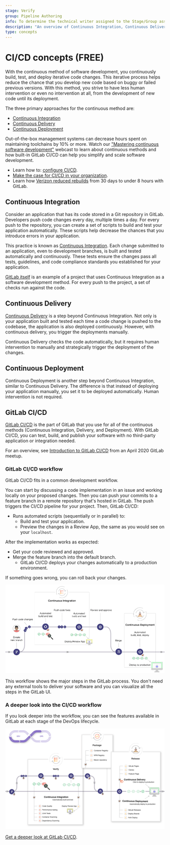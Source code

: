 ```yaml
---
stage: Verify
group: Pipeline Authoring
info: To determine the technical writer assigned to the Stage/Group associated with this page, see https://about.gitlab.com/handbook/product/ux/technical-writing/#assignments
description: "An overview of Continuous Integration, Continuous Delivery, and Continuous Deployment, as well as an introduction to GitLab CI/CD."
type: concepts
---
```


# CI/CD concepts **(FREE)**

With the continuous method of software development, you continuously build,
test, and deploy iterative code changes. This iterative process helps reduce
the chance that you develop new code based on buggy or failed previous versions.
With this method, you strive to have less human intervention or even no intervention at all,
from the development of new code until its deployment.

The three primary approaches for the continuous method are:

- [Continuous Integration](#continuous-integration)
- [Continuous Delivery](#continuous-delivery)
- [Continuous Deployment](#continuous-deployment)

Out-of-the-box management systems can decrease hours spent on maintaining toolchains by 10% or more.
Watch our ["Mastering continuous software development"](https://about.gitlab.com/webcast/mastering-ci-cd/)
webcast to learn about continuous methods and how built-in GitLab CI/CD can help you simplify and scale software development.

- <i class="fa fa-youtube-play youtube" aria-hidden="true"></i>Learn how to: [configure CI/CD](https://www.youtube.com/watch?v=opdLqwz6tcE).
- [Make the case for CI/CD in your organization](https://about.gitlab.com/devops-tools/github-vs-gitlab/).
- Learn how [Verizon reduced rebuilds](https://about.gitlab.com/blog/2019/02/14/verizon-customer-story/) from 30 days to under 8 hours with GitLab.

## Continuous Integration

Consider an application that has its code stored in a Git
repository in GitLab. Developers push code changes every day,
multiple times a day. For every push to the repository, you
can create a set of scripts to build and test your application
automatically. These scripts help decrease the chances that you introduce errors in your application.

This practice is known as [Continuous Integration](https://en.wikipedia.org/wiki/Continuous_integration).
Each change submitted to an application, even to development branches,
is built and tested automatically and continuously. These tests ensure the
changes pass all tests, guidelines, and code compliance
standards you established for your application.

[GitLab itself](https://gitlab.com/gitlab-org/gitlab) is an
example of a project that uses Continuous Integration as a software
development method. For every push to the project, a set
of checks run against the code.

## Continuous Delivery

[Continuous Delivery](https://continuousdelivery.com/) is a step
beyond Continuous Integration. Not only is your application
built and tested each time a code change is pushed to the codebase,
the application is also deployed continuously. However, with continuous
delivery, you trigger the deployments manually.

Continuous Delivery checks the code automatically, but it requires
human intervention to manually and strategically trigger the deployment
of the changes.

## Continuous Deployment

Continuous Deployment is another step beyond Continuous Integration, similar to
Continuous Delivery. The difference is that instead of deploying your
application manually, you set it to be deployed automatically.
Human intervention is not required.

## GitLab CI/CD

[GitLab CI/CD](../quick_start/index.md) is the part of GitLab that you use
for all of the continuous methods (Continuous Integration,
Delivery, and Deployment). With GitLab CI/CD, you can test, build,
and publish your software with no third-party application or integration needed.

<i class="fa fa-youtube-play youtube" aria-hidden="true"></i>
For an overview, see [Introduction to GitLab CI/CD](https://www.youtube.com/watch?v=l5705U8s_nQ&t=397) from an April 2020 GitLab meetup.

### GitLab CI/CD workflow

GitLab CI/CD fits in a common development workflow.

You can start by discussing a code implementation in an issue
and working locally on your proposed changes. Then you can push your
commits to a feature branch in a remote repository that's hosted in GitLab.
The push triggers the CI/CD pipeline for your project. Then, GitLab CI/CD:

- Runs automated scripts (sequentially or in parallel) to:
  - Build and test your application.
  - Preview the changes in a Review App, the same as you
    would see on your `localhost`.

After the implementation works as expected:

- Get your code reviewed and approved.
- Merge the feature branch into the default branch.
  - GitLab CI/CD deploys your changes automatically to a production environment.

If something goes wrong, you can roll back your changes.

![GitLab workflow example](img/gitlab_workflow_example_11_9.png)

This workflow shows the major steps in the GitLab process.
You don't need any external tools to deliver your software and
you can visualize all the steps in the GitLab UI.

### A deeper look into the CI/CD workflow

If you look deeper into the workflow, you can see
the features available in GitLab at each stage of the DevOps
lifecycle.

![Deeper look into the basic CI/CD workflow](img/gitlab_workflow_example_extended_v12_3.png)

<i class="fa fa-youtube-play youtube" aria-hidden="true"></i>
[Get a deeper look at GitLab CI/CD](https://youtu.be/l5705U8s_nQ?t=369).

